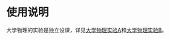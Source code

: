 # 使用说明
大学物理的实验是独立设课，详见[大学物理实验A](https://hoa.moe/docs/fresh-spring/phys1002a/)和[大学物理实验B](https://hoa.moe/docs/sophomore-autumn/phys1002b/)。
